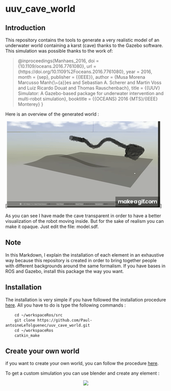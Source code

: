 # uuv_cave_world

## Introduction
This repository contains the tools to generate a very realistic model of an underwater world containing a karst (cave) thanks to the Gazebo software.
This simulation was possible thanks to the work of:
<blockquote><p>
@inproceedings{Manhaes_2016,
    doi = {10.1109/oceans.2016.7761080},
    url = {https://doi.org/10.1109%2Foceans.2016.7761080},
    year = 2016,
    month = {sep},
    publisher = {{IEEE}},
    author = {Musa Morena Marcusso Manh{\~{a}}es and Sebastian A. Scherer and Martin Voss and Luiz Ricardo Douat and Thomas Rauschenbach},
    title = {{UUV} Simulator: A Gazebo-based package for underwater intervention and multi-robot simulation},
    booktitle = {{OCEANS} 2016 {MTS}/{IEEE} Monterey}
}
</p></blockquote>
Here is an overview of the generated world :

<p align="center">

[![video](https://github.com/Paul-antoineLeTolguenec/uuv_cave_world/blob/master/doc/video/world_cave.gif)]

</p>

As you can see I have made the cave transparent in order to have a better visualization of the robot moving inside. But for the sake of realism you can make it opaque. Just edit the file: model.sdf.

## Note
In this Markdown, I explain the installation of each element in an exhaustive way because this repository is created in order to bring together people with different backgrounds around the same formalism.
If you have bases in ROS and Gazebo, install this package the way you want.

## Installation
The installation is very simple if you have followed the installation procedure [here](https://github.com/Paul-antoineLeTolguenec/karst_simulation).
All you have to do is type the following commands :

        cd ~/workspaceRos/src
        git clone https://github.com/Paul-antoineLeTolguenec/uuv_cave_world.git
        cd ~/workspaceRos
        catkin_make

## Create your own world
if you want to create your own world, you can follow the procedure [here](https://uuvsimulator.github.io/packages/uuv_simulator/docs/tutorials/seabed_world/).

To get a custom simulation you can use blender and create any element :

<p align="center">
    <img src="https://github.com/Paul-antoineLeTolguenec/uuv_cave_world/tree/master/doc/image/blender.png" width="300">
</p>
